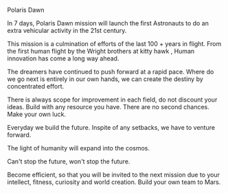 Polaris Dawn

In 7 days, Polaris Dawn mission will launch the first Astronauts to do an extra vehicular activity in the 21st century. 

This mission is a culmination of efforts of the last 100 + years in flight. From the first human flight by the Wright brothers at kitty hawk ,
Human innovation has come a long way ahead.

The dreamers have continued to push forward at a rapid pace. Where do we go next is entirely in our own hands, we can create the destiny by concentrated effort. 

There is always scope for improvement in each field,  do not discount your ideas. Build with any resource you have. There are no second chances. Make your own luck.  

Everyday we build the future. Inspite of any setbacks,  we have to venture forward. 

The light of humanity will expand into the cosmos. 

Can't stop the future,  won't stop the future. 

Become efficient,  so that you will be invited to the next mission due to your intellect, fitness,  curiosity and world creation.  Build your own team to Mars. 
